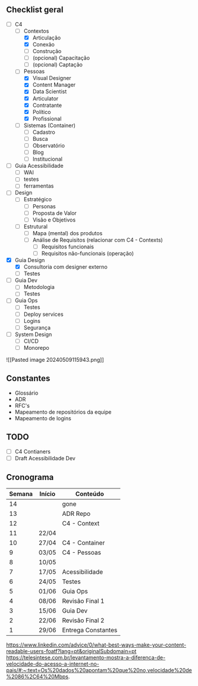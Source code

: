 ## Checklist geral
- [ ] C4
	- [ ] Contextos
		- [x] Articulação
		- [x] Conexão
		- [ ] Construção
		- [ ] (opcional) Capacitação
		- [ ] (opcional) Captação
	- [ ] Pessoas
		- [x] Visual Designer
		- [x] Content Manager
		- [x] Data Scientist
		- [x] Articulator
		- [x] Contratante
		- [x] Político
		- [x] Profissional
	- [ ] Sistemas (Container)
		- [ ] Cadastro
		- [ ] Busca
		- [ ] Observatório
		- [ ] Blog
		- [ ] Institucional
- [ ] Guia Acessibilidade
	- [ ] WAI
	- [ ] testes
	- [ ] ferramentas
- [ ] Design
	- [ ] Estratégico
		- [ ] Personas
		- [ ] Proposta de Valor
		- [ ] Visão e Objetivos
	- [ ] Estrutural
		- [ ] Mapa (mental) dos produtos
		- [ ] Análise de Requisitos (relacionar com C4 - Contexts)
			- [ ] Requisitos funcionais
			- [ ] Requisitos não-funcionais (operação)
- [x] Guia Design
	- [x] Consultoria com designer externo
	- [ ] Testes
- [ ] Guia Dev
	- [ ] Metodologia
	- [ ] Testes
- [ ] Guia Ops
	- [ ] Testes
	- [ ] Deploy services
	- [ ] Logins
	- [ ] Segurança
- [ ] System Design
	- [ ] CI/CD
	- [ ] Monorepo

![[Pasted image 20240509115943.png]]

## Constantes
- Glossário
- ADR
- RFC's
- Mapeamento de repositórios da equipe
- Mapeamento de logins

## TODO
- [ ] C4 Contianers
- [ ] Draft Acessibilidade Dev
## Cronograma

| Semana | Início | Conteúdo           |
| ------ | ------ | ------------------ |
| 14     |        | gone               |
| 13     |        | ADR Repo           |
| 12     |        | C4 - Context       |
| 11     | 22/04  |                    |
| 10     | 27/04  | C4 - Container     |
| 9      | 03/05  | C4 - Pessoas       |
| 8      | 10/05  |                    |
| 7      | 17/05  | Acessibilidade     |
| 6      | 24/05  | Testes             |
| 5      | 01/06  | Guia Ops           |
| 4      | 08/06  | Revisão Final 1    |
| 3      | 15/06  | Guia Dev           |
| 2      | 22/06  | Revisão Final 2    |
| 1      | 29/06  | Entrega Constantes |

https://www.linkedin.com/advice/0/what-best-ways-make-your-content-readable-users-foatf?lang=pt&originalSubdomain=pt
https://telesintese.com.br/levantamento-mostra-a-diferenca-de-velocidade-do-acesso-a-internet-no-pais/#:~:text=Os%20dados%20apontam%20que%20no,velocidade%20de%2086%2C64%20Mbps.